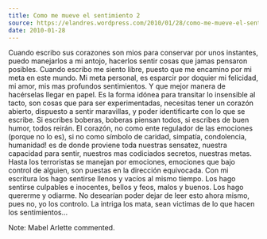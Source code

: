 ```yaml
---
title: Como me mueve el sentimiento 2
source: https://elandres.wordpress.com/2010/01/28/como-me-mueve-el-sentimiento-2%e2%80%a6/
date: 2010-01-28
---
```


Cuando escribo sus corazones son mios para conservar por unos instantes, puedo manejarlos a mi antojo, hacerlos sentir cosas que jamas pensaron posibles. Cuando escribo me siento libre, puesto que me encamino por mi meta en este mundo. Mi meta personal, es esparcir por doquier mi felicidad, mi amor, mis mas profundos sentimientos. Y que mejor manera de hacérselas llegar en papel. Es la forma idónea para transitar lo insensible al tacto, son cosas que para ser experimentadas, necesitas tener un corazón abierto, dispuesto a sentir maravillas, y poder identificarte con lo que se escribe. Si escribes boberas, boberas piensan todos, si escribes de buen humor, todos reirán. El corazón, no como ente regulador de las emociones (porque no lo es), si no como símbolo de caridad, simpatía, condolencia, humanidad! es de donde proviene toda nuestras sensatez, nuestra capacidad para sentir, nuestros mas codiciados secretos, nuestras metas. Hasta los terroristas se manejan por emociones, emociones que bajo control de alguien, son puestas en la dirección equivocada. Con mi escritura los hago sentirse llenos y vacíos al mismo tiempo. Los hago sentirse culpables e inocentes, bellos y feos, malos y buenos. Los hago quererme y odiarme. No desearían poder dejar de leer esto ahora mismo, pues no, yo los controlo. La intriga los mata, sean victimas de lo que hacen los sentimientos…

Note: Mabel Arlette commented.
